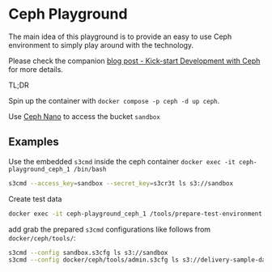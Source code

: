 # Ceph Playground

The main idea of this playground is to provide an easy to use Ceph environment to simply play around with the technology.

Please check the companion [blog post - Kick-start Development with Ceph](https://devops.datenkollektiv.de/kick-start-development-with-ceph.html) for more details.

TL;DR

Spin up the container with `docker compose -p ceph -d up ceph`.

Use [Ceph Nano](http://localhost:5000/objects.html?bucket=sandbox) to access the bucket `sandbox`

## Examples

Use the embedded `s3cmd` inside the ceph container `docker exec -it ceph-playground_ceph_1 /bin/bash`

```bash
s3cmd --access_key=sandbox --secret_key=s3cr3t ls s3://sandbox
```

Create test data

```bash
docker exec -it ceph-playground_ceph_1 /tools/prepare-test-environment.sh
```

add grab the prepared `s3cmd` configurations like follows from `docker/ceph/tools/`:

```bash
s3cmd --config sandbox.s3cfg ls s3://sandbox 
s3cmd --config docker/ceph/tools/admin.s3cfg ls s3://delivery-sample-data 
```

